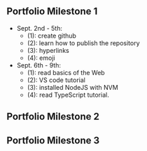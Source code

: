 ## Portfolio Milestone 1
  - Sept. 2nd - 5th:
    - (1): create github
    - (2): learn how to publish the repository
    - (3): hyperlinks
    - (4): emoji
  - Sept. 6th - 9th:
    - (1): read basics of the Web
    - (2): VS code tutorial
    - (3): installed NodeJS with NVM
    - (4): read TypeScript tutorial.
  
  
## Portfolio Milestone 2

## Portfolio Milestone 3
